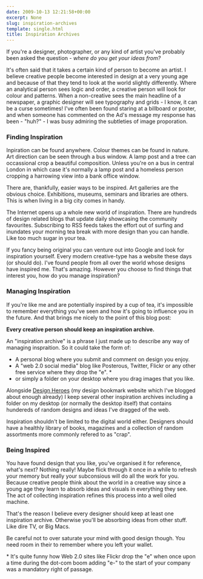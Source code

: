 ```yaml
---
date: 2009-10-13 12:21:58+00:00
excerpt: None
slug: inspiration-archives
template: single.html
title: Inspiration Archives
---
```


If you're a designer, photographer, or any kind of artist you've probably been asked the question - _where do you get your ideas from?_

It's often said that it takes a certain kind of person to become an artist. I believe creative people become interested in design at a very young age and because of that they tend to look at the world slightly differently. Where an analytical person sees logic and order, a creative person will look for colour and patterns. When a non-creative sees the main headline of a newspaper, a graphic designer will see typography and grids - I know, it can be a curse sometimes! I've often been found staring at a billboard or poster, and when someone has commented on the Ad's message my response has been - "huh?" - I was busy admiring the subtleties of image proporation.

### Finding Inspiration

Inpiration can be found anywhere. Colour themes can be found in nature. Art direction can be seen through a bus window. A lamp post and a tree can occassional crop a beautiful composition. Unless you're on a bus in central London in which case it's normally a lamp post and a homeless person cropping a harrowing view into a bank office window.

There are, thankfully, easier ways to be inspired. Art galleries are the obvious choice. Exhibitions, museums, seminars and libraries are others. This is when living in a big city comes in handy.

The Internet opens up a whole new world of inspiration. There are hundreds of design related blogs that update daily showcasing the community favourites. Subscribing to RSS feeds takes the effort out of surfing and inundates your morning tea break with more design than you can handle. Like too much sugar in your tea.

If you fancy being original you can venture out into Google and look for inspiration yourself. Every modern creative-type has a website these days (or should do). I've found people from all over the world whose designs have inspired me. That's amazing. However you choose to find things that interest you, how do you manage inspiration?

### Managing Inspiration

If you're like me and are potentially inspired by a cup of tea, it's impossible to remember everything you've seen and how it's going to influence you in the future. And that brings me nicely to the point of this blog post:

**Every creative person should keep an inspiration archive.**

An "inspiration archive" is a phrase I just made up to describe any way of managing inspraition. So it could take the form of:

* A personal blog where you submit and comment on design you enjoy.
* A "web 2.0 social media" blog like Posterous, Twitter, Flickr or any other free service where they drop the "e". *
* or simply a folder on your desktop where you drag images that you like.

Alongside [Design Heroes](http://designheroes.co.uk) (my design bookmark website which I've blogged about enough already) I keep several other inspiration archives including a folder on my desktop (or normally the desktop itself) that contains hundereds of random designs and ideas I've dragged of the web.

Inspiration shouldn't be limited to the digital world either. Designers should have a healthly library of books, magazines and a collection of random assortments more commonly refered to as "crap".

### Being Inspired

You have found design that you like, you've organised it for reference, what's next? Nothing really! Maybe flick through it once in a while to refresh your memory but really your subconsious will do all the work for you. Because creative people think about the world in a creative way since a young age they learn to absorb ideas and visuals in everything they see. The act of collecting inspiration refines this process into a well oiled machine.

That's the reason I believe every designer should keep at least one inspiration archive. Otherwise you'll be absorbing ideas from other stuff. Like dire TV, or Big Macs.

Be careful not to over saturate your mind with good design though. You need room in their to remember where you left your wallet.


<p class="p--small">* It's quite funny how Web 2.0 sites like Flickr drop the "e" when once upon a time during the dot-com boom adding "e-" to the start of your company was a mandatory right of passage.</p>

